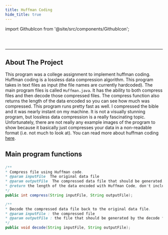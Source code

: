 ```yaml
---
title: Huffman Coding
hide_title: true
---
```


import GithubIcon from '@site/src/components/GithubIcon';

<header>
    <GithubIcon title="Huffman Coding" link="https://github.com/Logon27/Huffman"/>
</header>

---

## About The Project

This program was a college assignment to implement huffman coding. Huffman coding is a lossless data compression algorithm. This program takes in text files as input (the file names are currently hardcoded). The main program files is called `Huffman.java`. It has the ability to both compress files and then decode those compressed files. The compress function also returns the length of the data encoded so you can see how much was compressed. This program runs pretty fast as well. I compressed the bible and it was nearly instant on my machine. It is not a visually stunning program, but lossless data compression is a really fascinating topic. Unfortunately, there are not really any example images of the program to show because it basically just compresses your data in a non-readable format (i.e. not much to look at). You can read more about huffman coding [here](https://en.wikipedia.org/wiki/Huffman_coding).

## Main program functions

### 
```java
/**
* Compress file using Huffman code. 
* @param inputFile  The original data file
* @param outputFile  The compressed data file that should be generated. 
* @return the length of the data encoded with Huffman Code, don't include data for the prefix tree and length of the original file. 
*/
public int compress(String inputFile, String outputFile);

/**
* Decode the compressed data file back to the original data file. 
* @param inputFile : the compressed file
* @param outputFile : the file that should be generated by the decode function using ascii code. 
*/
public void decode(String inputFile, String outputFile);
```